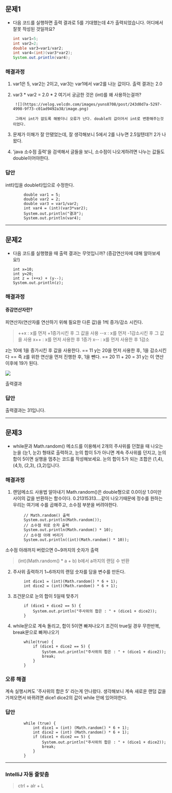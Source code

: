 ## 문제1

- 다음 코드를 실행하면 출력 결과로 5를 기대했는데 4가 출력되었습니다. 어디에서 잘못 작성된 것일까요?
  ```java
  int var1=5;
  int var2=2;
  double var3=var1/var2;
  int var4=(int)(var3*var2);
  System.out.println(var4);
  ```

### 해결과정
1. var1은 5, var2는 2이고, var3는 var1에서 var2를 나눈 값이다. 출력 결과는 2.0
2. var3 * var2 = 2.0 * 2
여기서 궁금한 것은 (int)를 왜 사용하는걸까?

        ![](https://velog.velcdn.com/images/yuns8708/post/243d0d7a-5297-4998-9f73-c01ad9492a38/image.png)

        그래서 int가 없도록 해봤더니 오류가 난다. double의 값이어서 int로 변환해주는것이었다.
3. 문제가 이해가 잘 안됐었는데, 잘 생각해보니 5에서 2를 나누면 2.5일텐데?! 2가 나왔다.
4. 'java 소수점 출력'을 검색해서 글들을 보니, 소수점이 나오게하려면 나누는 값들도 double이어야한다.

### 답안
int타입을 double타입으로 수정한다.
```
        double var1 = 5;
        double var2 = 2;
        double var3 = var1/var2;
        int var4 = (int)(var3*var2);
        System.out.println("결과");
        System.out.println(var4);
```

---

## 문제2

- 다음 코드를 실행했을 때 출력 결과는 무엇입니까? (증감연산자에 대해 알아보세요!)

  ```
  int x=10;
  int y=20;
  int z = (++x) + (y--);
  System.out.println(z);
  ```

### 해결과정

#### 증감연산자란?
피연산자(연산자를 연산하기 위해 필요한 다른 값)을 1씩 증가/감소 시킨다.

> ++x : x를 먼저 +1증가시킨 후 그 값을 사용
> --x : x를 먼저 -1감소시킨 후 그 값을 사용
> x++ : x를 먼저 사용한 후 1증가
> x-- : x를 먼저 사용한 후 1감소

z는 10에 1을 증가시킨 후 값을 사용한다. == 11
y는 20을 먼저 사용한 후, 1을 감소시킨다 == 즉 z를 위한 연산을 먼저 진행한 후, 1을 뺀다. == 20
11 + 20 = 31
y는 이 연산 이후에 19가 된다.

![](https://velog.velcdn.com/images/yuns8708/post/9e4fea63-4bff-48da-a8b1-96d8ac7a5a87/image.png)

출력결과



### 답안
출력결과는 31입니다.

---

## 문제3
- while문과 Math.random() 메소드를 이용해서 2개의 주사위를 던졌을 때 나오는 눈을 (눈1, 눈2) 형태로 출력하고, 눈의 합이 5가 아니면 계속 주사위를 던지고, 눈의 합이 5이면 실행을 멈추는 코드를 작성해보세요. 눈의 합이 5가 되는 조합은 (1,4), (4,1), (2,3), (3,2)입니다.


### 해결과정

1. 랜덤메소드 사용법 알아내기
Math.random()은 double형으로 0.0이상 1.0미만 사이의 값을 반환하는 함수이다.
0.21315313....같이 나오기때문에 정수를 원하는 우리는 여기에 수를 곱해주고, 소수점 부분을 버려야한다.
  ```
          // Math.random() 출력
          System.out.println(Math.random());
          // 소수점 위로 숫자 출력
          System.out.println(Math.random() * 10);
          // 소수점 아래 버리기
          System.out.println((int)(Math.random() * 10));
  ```
  소수점 아래까지 버렸으면 0~9까지의 숫자가 출력
  > (int)(Math.random() * a + b)
   b에서 a까지의 랜덤 수 반환
2. 주사위 출력하기
1~6까지의 랜덤 숫자를 담을 변수를 만든다.
  ```
          int dice1 = (int)(Math.random() * 6 + 1);
          int dice2 = (int)(Math.random() * 6 + 1);
  ```
3. 조건문으로 눈의 합이 5일때 맞추기
  ```
          if (dice1 + dice2 == 5) {
              System.out.println("주사위의 합은 : " + (dice1 + dice2));
          }
  ```
4. while문으로 계속 돌리고, 합이 5이면 빠져나오기
조건이 true일 경우 무한반복, break문으로 빠져나오기
  ```
          while(true) {
              if (dice1 + dice2 == 5) {
                  System.out.println("주사위의 합은 : " + (dice1 + dice2));
                  break;
              }
          }
  ```
  

### 오류 해결
계속 실행시켜도 '주사위의 합은 5' 라는게 안나왔다.
생각해보니 계속 새로운 랜덤 값을 가져오면서 바뀌려면 dice1 dice2의 값이 while 안에 있어야한다.


### 답안
```
        while (true) {
            int dice1 = (int) (Math.random() * 6 + 1);
            int dice2 = (int) (Math.random() * 6 + 1);
            if (dice1 + dice2 == 5) {
                System.out.println("주사위의 합은 : " + (dice1 + dice2));
                break;
            }
        }
```

---
### IntelliJ 자동 줄맞춤
> ctrl + alr + L

